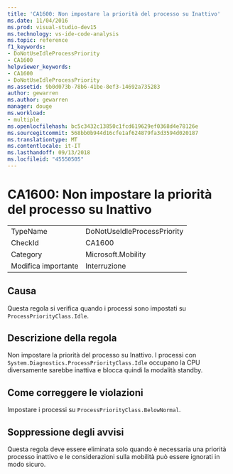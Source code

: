```yaml
---
title: 'CA1600: Non impostare la priorità del processo su Inattivo'
ms.date: 11/04/2016
ms.prod: visual-studio-dev15
ms.technology: vs-ide-code-analysis
ms.topic: reference
f1_keywords:
- DoNotUseIdleProcessPriority
- CA1600
helpviewer_keywords:
- CA1600
- DoNotUseIdleProcessPriority
ms.assetid: 9b0d073b-78b6-41be-8ef3-14692a735283
author: gewarren
ms.author: gewarren
manager: douge
ms.workload:
- multiple
ms.openlocfilehash: bc5c3432c13850c1fcd619629ef0368d4e78126e
ms.sourcegitcommit: 568bb0b944d16cfe1af624879fa3d3594d020187
ms.translationtype: MT
ms.contentlocale: it-IT
ms.lasthandoff: 09/13/2018
ms.locfileid: "45550505"
---
```

# <a name="ca1600-do-not-use-idle-process-priority"></a>CA1600: Non impostare la priorità del processo su Inattivo
|||
|-|-|
|TypeName|DoNotUseIdleProcessPriority|
|CheckId|CA1600|
|Category|Microsoft.Mobility|
|Modifica importante|Interruzione|

## <a name="cause"></a>Causa
 Questa regola si verifica quando i processi sono impostati su `ProcessPriorityClass.Idle`.

## <a name="rule-description"></a>Descrizione della regola
 Non impostare la priorità del processo su Inattivo. I processi con `System.Diagnostics.ProcessPriorityClass.Idle` occupano la CPU diversamente sarebbe inattiva e blocca quindi la modalità standby.

## <a name="how-to-fix-violations"></a>Come correggere le violazioni
 Impostare i processi su `ProcessPriorityClass.BelowNormal`.

## <a name="when-to-suppress-warnings"></a>Soppressione degli avvisi
 Questa regola deve essere eliminata solo quando è necessaria una priorità processo inattivo e le considerazioni sulla mobilità può essere ignorati in modo sicuro.